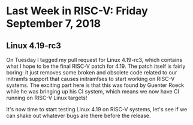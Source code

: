 # Last Week in RISC-V: Friday September  7, 2018

## Linux 4.19-rc3

On Tuesday I tagged my pull request for Linux 4.19-rc3, which contains
what I hope to be the final RISC-V patch for 4.19.  The patch itself is
fairly boring: it just removes some broken and obsolete code related to
our initramfs support that causes initramfses to start working on RISC-V
systems.  The exciting part here is that this was found by Guenter Roeck
while he was bringing up his CI system, which means we now have CI
running on RISC-V Linux targets!

It's now time to start testing Linux 4.19 on RISC-V systems, let's see
if we can shake out whatever bugs are there before the release.
